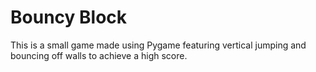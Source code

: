 # Bouncy Block
This is a small game made using Pygame featuring vertical
jumping and bouncing off walls to achieve a high score.
